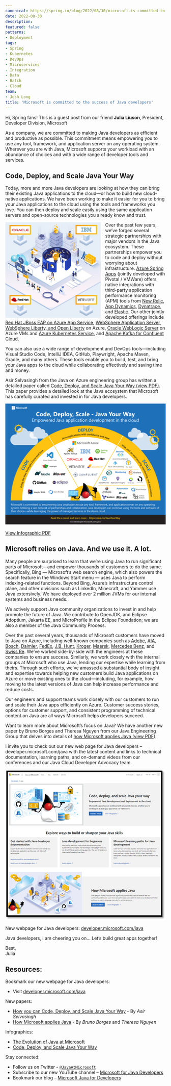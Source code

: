 ```yaml
---
canonical: https://spring.io/blog/2022/08/30/microsoft-is-committed-to-the-success-of-java-developers
date: 2022-08-30
description: 
featured: false
patterns:
- Deployment
tags:
- Spring
- Kubernetes
- DevOps
- Microservices
- Integration
- Data
- Batch
- Cloud
team:
- Josh Long
title: 'Microsoft is committed to the success of Java developers'
---
```


<div>
 <p>Hi, Spring fans! This is a guest post from our friend <strong>Julia Liuson</strong>, President, Developer Division, Microsoft</p>
 <p>As a company, we are committed to making Java developers as efficient and productive as possible. This commitment means empowering you to use any tool, framework, and application server on any operating system. Wherever you are with Java, Microsoft supports your workload with an abundance of choices and with a wide range of developer tools and services. </p>
 <h2><a href="#code-deploy-and-scale-java-your-way" class="anchor" name="code-deploy-and-scale-java-your-way"></a>Code, Deploy, and Scale Java Your Way</h2>
 <p>Today, more and more Java developers are looking at how they can bring their existing Java applications to the cloud—or how to build new cloud-native applications. We have been working to make it easier for you to bring your Java applications to the cloud using the tools and frameworks you love. You can then deploy and scale easily using the same application servers and open-source technologies you already know and trust.</p>
 <p><img src="https://github.com/joshlong/blog-images/blob/master/microsoft-is-committed-to-the-success-of-java-developers-2022-08-30/1.jpg?raw=true" style=" width: 300px; float: left; margin-right: 1em "> Over the past few years, we’ve forged several strategic partnerships with major vendors in the Java ecosystem. These partnerships empower you to code and deploy without worrying about infrastructure. <a href="https://azure.microsoft.com/en-us/blog/introducing-azure-spring-cloud-fully-managed-service-for-spring-boot-microservices/">Azure Spring Apps</a> (jointly developed with Pivotal / VMWare) offers native integrations with third-party application performance monitoring (APM) tools from <a href="https://azure.microsoft.com/en-us/blog/use-new-relic-one-to-effortlessly-monitor-applications-in-azure-spring-cloud/">New Relic</a>, <a href="https://azure.microsoft.com/en-us/blog/spot-every-spring-boot-application-issue-on-the-spot-using-appdynamics/">App Dynamics</a>, <a href="https://azure.microsoft.com/en-us/blog/monitor-spring-boot-applications-endtoend-using-dynatrace/">Dynatrace</a>, and <a href="https://azure.microsoft.com/en-us/blog/elastic-and-microsoft-azure-unified-observability-for-spring-boot-applications/">Elastic</a>. Our other jointly developed offerings include <a href="https://azure.microsoft.com/en-us/blog/deploy-apps-seamlessly-with-red-hat-jboss-eap-on-azure-app-service-now-generally-available/">Red Hat JBoss EAP on Azure App Service</a>, <a href="https://docs.microsoft.com/en-us/azure/developer/java/ee/websphere-family">WebSphere Application Server</a>, <a href="https://docs.microsoft.com/en-us/azure/developer/java/ee/websphere-family">WebSphere Liberty, and Open Liberty</a> on Azure, <a href="https://docs.microsoft.com/en-us/azure/virtual-machines/workloads/oracle/oracle-weblogic">Oracle WebLogic Server</a> on Azure VMs and <a href="https://docs.microsoft.com/en-us/azure/virtual-machines/workloads/oracle/weblogic-aks">Azure Kubernetes Service</a>, and <a href="https://docs.microsoft.com/en-us/azure/partner-solutions/apache-kafka-confluent-cloud/overview">Apache Kafka for Confluent Cloud</a>.</p>
 <p>You can also use a wide range of development and DevOps tools—including Visual Studio Code, IntelliJ IDEA, GitHub, Playwright, Apache Maven, Gradle, and many others. These tools enable you to build, test, and bring your Java apps to the cloud while collaborating effectively and saving time and money. </p>
 <p>Asir Selvasingh from the Java on Azure engineering group has written a detailed paper called <a href="https://cdn.graph.office.net/prod/media/java/code-deploy-scale-java-your-way.pdf">Code, Deploy, and Scale Java Your Way (view PDF)</a>. This paper provides a detailed look at the Java ecosystem that Microsoft has carefully curated and invested in for Java developers. </p>
 <img src="https://github.com/joshlong/blog-images/blob/master/microsoft-is-committed-to-the-success-of-java-developers-2022-08-30/2.png?raw=true">
 <p><a href="https://cdn.graph.office.net/prod/media/java/infographic-code-deploy-scale.pdf">View Infographic PDF</a></p>
 <h2><a href="#microsoft-relies-on-java-and-we-use-it-a-lot" class="anchor" name="microsoft-relies-on-java-and-we-use-it-a-lot"></a>Microsoft relies on Java. And we use it. A lot.</h2>
 <p>Many people are surprised to learn that we’re using Java to run significant parts of Microsoft—and empower thousands of customers to do the same. Specifically, Bing — Microsoft’s web search engine, which also powers the search feature in the Windows Start menu — uses Java to perform indexing-related functions. Beyond Bing, Azure’s infrastructure control plane, and other divisions such as LinkedIn, Minecraft, and Yammer use Java extensively. We have deployed over 2 million JVMs for our internal systems and business needs.</p>
 <p>We actively support Java community organizations to invest in and help promote the future of Java. We contribute to OpenJDK, and Eclipse Adoptium, Jakarta EE, and MicroProfile in the Eclipse Foundation; we are also a member of the Java Community Process.</p>
 <p>Over the past several years, thousands of Microsoft customers have moved to Java on Azure, including well-known companies such as <a href="https://customers.microsoft.com/en-us/doclink/adobe-partner-professional-services-azure">Adobe</a>, <a href="https://customers.microsoft.com/en-us/story/860509-aia-singapore-drives-performance-enhancements-after-moving-java-applications-to-azure">AIA</a>, <a href="https://customers.microsoft.com/en-us/story/1475571259638279673-bosch-delivers-supply-chain-efficiencies-java-azure">Bosch</a>, <a href="https://customers.microsoft.com/en-us/story/daimler-manufacturing-azuredevtest">Daimler</a>, <a href="https://www.youtube.com/watch?v=fJ_OUNdFXHs">FedEx</a>, <a href="https://customers.microsoft.com/en-us/story/jbhunt-travelandtransportation-azure">J.B. Hunt</a>, <a href="https://techcommunity.microsoft.com/t5/video-hub/kroger-shares-how-they-migrated-their-stock-management-java/ba-p/2436903">Kroger</a>, <a href="https://customers.microsoft.com/en-us/story/maersk-travel-transportation-azure">Maersk</a>, <a href="https://customers.microsoft.com/en-us/story/784791-mercedes-benz-r-and-d-creates-container-driven-cars-powered-by-microsoft-azure">Mercedes Benz</a>, and <a href="https://customers.microsoft.com/en-us/story/1358540087031302788-swiss-re-accelerates-java-app-modernization-using-azure-spring-cloud">Swiss Re</a>. We’ve worked side-by-side with the engineers at these companies to ensure success. Similarly, we work closely with the internal groups at Microsoft who use Java, lending our expertise while learning from theirs. Through such efforts, we’ve amassed a substantial body of insight and expertise towards helping new customers build Java applications on Azure or move existing ones to the cloud—including, for example, how moving to the latest versions of Java can help increase performance and reduce costs.</p>
 <p>Our engineers and support teams work closely with our customers to run and scale their Java apps efficiently on Azure. Customer success stories, options for customer support, and consistent programming of technical content on Java are all ways Microsoft helps developers succeed.</p>
 <p>Want to learn more about Microsoft’s focus on Java? We have another new paper by Bruno Borges and Theresa Nguyen from our Java Engineering Group that delves into details of <a href="https://cdn.graph.office.net/prod/media/java/how-microsoft-applies-java.pdf">how Microsoft applies Java (view PDF)</a>.</p>
 <p>I invite you to check out our new web page for Java developers – developer.microsoft.com/java with the latest content and links to technical documentation, learning paths, and on-demand videos from our conferences and our Java Cloud Developer Advocacy team.</p>
 <img src="https://github.com/joshlong/blog-images/blob/master/microsoft-is-committed-to-the-success-of-java-developers-2022-08-30/3.png?raw=true">
 <p>New webpage for Java developers: <a href="https://developer.microsoft.com/java">developer.microsoft.com/java</a></p>
 <p>Java developers, I am cheering you on… Let’s build great apps together! </p>
 <p>Best,<br>Julia</p>
 <h2><a href="#resources" class="anchor" name="resources"></a>Resources:</h2>
 <p>Bookmark our new webpage for Java developers:</p>
 <ul>
  <li>Visit <a href="https://developer.microsoft.com/java">developer.microsoft.com/java</a></li>
 </ul>
 <p>New papers:</p>
 <ul>
  <li><a href="https://cdn.graph.office.net/prod/media/java/code-deploy-scale-java-your-way.pdf">How you can Code, Deploy, and Scale Java Your Way</a> - By <em>Asir Selvasingh</em></li>
  <li><a href="https://cdn.graph.office.net/prod/media/java/how-microsoft-applies-java.pdf">How Microsoft applies Java</a> - By <em>Bruno Borges</em> and <em>Theresa Nguyen</em></li>
 </ul>
 <p>Infographics:</p>
 <ul>
  <li><a href="https://cdn.graph.office.net/prod/media/java/infographic-evolution-of-java-at-microsoft.pdf">The Evolution of Java at Microsoft</a></li>
  <li><a href="https://cdn.graph.office.net/prod/media/java/infographic-code-deploy-scale.pdf">Code, Deploy, and Scale Java Your Way</a></li>
 </ul>
 <p>Stay connected:</p>
 <ul>
  <li>Follow us on Twitter - <a href="https://twitter.com/javaatmicrosoft"><code>@JavaAtMicrosoft</code></a></li>
  <li>Subscribe to our new YouTube channel – <a href="https://www.youtube.com/c/JavaonAzure">Microsoft for Java Developers</a></li>
  <li>Bookmark our blog – <a href="https://devblogs.microsoft.com/java/">Microsoft Java for Developers</a></li>
 </ul>
</div>

